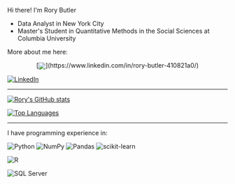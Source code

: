 Hi there! I'm Rory Butler

* Data Analyst in New York City
* Master's Student in Quantitative Methods in the Social Sciences at Columbia University

<!-- Actual text -->
More about me here:

<p align="center">
  [<img src="https://img.shields.io/badge/LinkedIn-0077B5?style=for-the-badge&logo=linkedin&logoColor=white" align="center">](https://www.linkedin.com/in/rory-butler-410821a0/)
</p>


[![LinkedIn][1.1]][1] 

<!-- Icons -->
[1.1]: https://img.shields.io/badge/LinkedIn-0077B5?style=for-the-badge&logo=linkedin&logoColor=white

<!-- Links to your social media accounts -->
[1]: https://www.linkedin.com/in/rory-butler-410821a0/

---------------------------------------------------------

[![Rory's GitHub stats](https://github-readme-stats.vercel.app/api?username=rb2661&theme=tokyonight)](https://github.com/rb2661#)

[![Top Languages](https://github-readme-stats.vercel.app/api/top-langs/?username=rb2661&theme=tokyonight)](https://github.com/rb2661#)

---------------------------------------------------------
I have programming experience in:

![Python](https://img.shields.io/badge/python-3670A0?style=for-the-badge&logo=python&logoColor=ffdd54)
![NumPy](https://img.shields.io/badge/numpy-%23013243.svg?style=for-the-badge&logo=numpy&logoColor=white)
![Pandas](https://img.shields.io/badge/pandas-%23150458.svg?style=for-the-badge&logo=pandas&logoColor=white)
![scikit-learn](https://img.shields.io/badge/scikit--learn-%23F7931E.svg?style=for-the-badge&logo=scikit-learn&logoColor=white)

![R](https://img.shields.io/badge/R-276DC3?style=for-the-badge&logo=r&logoColor=white)

![SQL Server](https://img.shields.io/badge/SQL%20Server-CC2927?style=for-the-badge&logo=microsoft%20sql%20server&logoColor=white)
